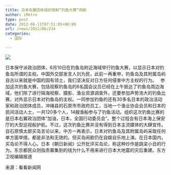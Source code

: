 ```yaml
---
title: 日本右翼团体组织炮制“钓鱼大赛”闹剧
author: iMetro
type: post
date: 2012-06-11T07:51:05+00:00
url: /news/2012/06/234
categories:
  - 国际

---
```

![][1]

日本保守派政治团体，6月10日在钓鱼岛附近海域举行钓鱼大赛，以显示日本对钓鱼岛所谓的主权。中国外交部发言人刘为民，此前一再重申，钓鱼岛及其附属岛屿自古以来就是中国的固有领土，我们坚决反对日方任何侵害中方主权的行为。   参加这次钓鱼大赛，包括视察钓鱼岛的6名国会议员已经在上午抵达了钓鱼岛周边海域，他们除了进行隔海视察、摄影、渔业资源调查外，还要参加声势浩大的钓鱼比赛，对外显示日本对钓鱼岛的主权。一同参加钓鱼的还有30多名日本的政治活动家和政治团体成员，冲绳县的石原市市政府员工，当地一个渔业协会会员和日本的民间活动人士，一共120多个人，14艘渔船参与了钓鱼活动。组织这次钓鱼比赛的是日本右翼政治团体“加油，日本，全国行动委员会”。整个过程会有日本海上保安厅的大型巡视船护航。不过，这次钓鱼比赛并没有得到日本主流媒体的大肆宣传。自石原慎太郎买岛言论以来，中方一再表示，日本对钓鱼岛及其附属岛屿采取任何单方面举措，都是非法和无效的。但买岛闹剧仍在自娱自乐地上演。在日本国内，买岛论不得人心。日本《朝日新闻》公开批评买岛论，称这种炒作是跳梁小丑的行为。东京都民众则指责募集到的钱为什么不用来进行日本大地震的灾后重建。东方卫视编辑报道  
  
来源：看看新闻网

 [1]: http://news.sctv.com/jsxw/201008/W020100818369562665002.jpg